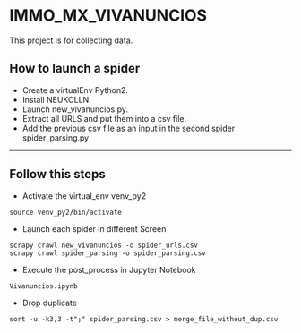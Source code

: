 # IMMO_MX_VIVANUNCIOS
This project is for collecting data.

## How to launch a spider
 - Create a virtualEnv Python2.
 - Install NEUKOLLN.
 - Launch new_vivanuncios.py.
 - Extract all URLS and put them into a csv file.
 - Add the previous csv file as an input in the second spider spider_parsing.py

<hr>

## Follow this steps


- Activate the virtual_env venv_py2
```
source venv_py2/bin/activate
```


- Launch each spider in different Screen
```
scrapy crawl new_vivanuncios -o spider_urls.csv
scrapy crawl spider_parsing -o spider_parsing.csv

```

- Execute the post_process in Jupyter Notebook
```
Vivanuncios.ipynb

```

- Drop duplicate
```
sort -u -k3,3 -t";" spider_parsing.csv > merge_file_without_dup.csv
